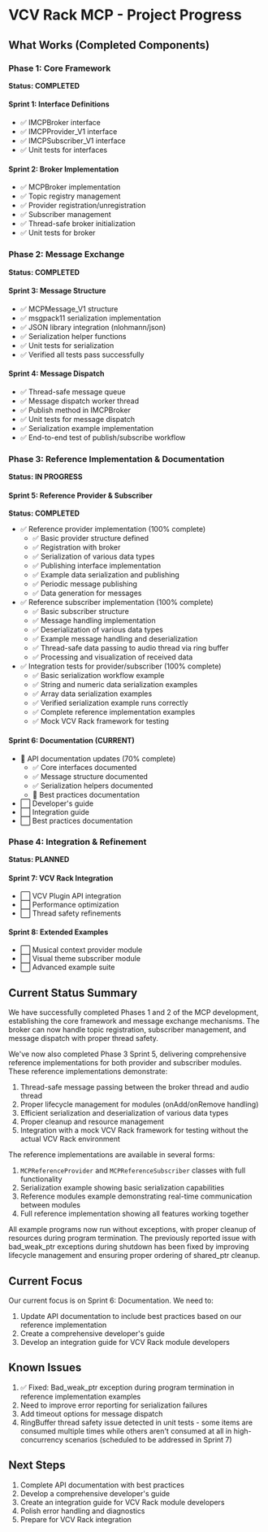 # VCV Rack MCP - Project Progress

## What Works (Completed Components)

### Phase 1: Core Framework 
**Status: COMPLETED**

#### Sprint 1: Interface Definitions
- ✅ IMCPBroker interface
- ✅ IMCPProvider_V1 interface
- ✅ IMCPSubscriber_V1 interface
- ✅ Unit tests for interfaces

#### Sprint 2: Broker Implementation
- ✅ MCPBroker implementation
- ✅ Topic registry management
- ✅ Provider registration/unregistration
- ✅ Subscriber management
- ✅ Thread-safe broker initialization
- ✅ Unit tests for broker

### Phase 2: Message Exchange
**Status: COMPLETED**

#### Sprint 3: Message Structure
- ✅ MCPMessage_V1 structure
- ✅ msgpack11 serialization implementation
- ✅ JSON library integration (nlohmann/json)
- ✅ Serialization helper functions
- ✅ Unit tests for serialization
- ✅ Verified all tests pass successfully

#### Sprint 4: Message Dispatch
- ✅ Thread-safe message queue
- ✅ Message dispatch worker thread
- ✅ Publish method in IMCPBroker
- ✅ Unit tests for message dispatch
- ✅ Serialization example implementation
- ✅ End-to-end test of publish/subscribe workflow

### Phase 3: Reference Implementation & Documentation
**Status: IN PROGRESS**

#### Sprint 5: Reference Provider & Subscriber
**Status: COMPLETED**
- ✅ Reference provider implementation (100% complete)
  - ✅ Basic provider structure defined
  - ✅ Registration with broker
  - ✅ Serialization of various data types
  - ✅ Publishing interface implementation
  - ✅ Example data serialization and publishing
  - ✅ Periodic message publishing
  - ✅ Data generation for messages
- ✅ Reference subscriber implementation (100% complete)
  - ✅ Basic subscriber structure
  - ✅ Message handling implementation
  - ✅ Deserialization of various data types
  - ✅ Example message handling and deserialization
  - ✅ Thread-safe data passing to audio thread via ring buffer
  - ✅ Processing and visualization of received data
- ✅ Integration tests for provider/subscriber (100% complete)
  - ✅ Basic serialization workflow example
  - ✅ String and numeric data serialization examples
  - ✅ Array data serialization examples
  - ✅ Verified serialization example runs correctly
  - ✅ Complete reference implementation examples
  - ✅ Mock VCV Rack framework for testing

#### Sprint 6: Documentation (CURRENT)
- 🔄 API documentation updates (70% complete)
  - ✅ Core interfaces documented
  - ✅ Message structure documented
  - ✅ Serialization helpers documented
  - 🔄 Best practices documentation
- ⬜ Developer's guide
- ⬜ Integration guide
- ⬜ Best practices documentation

### Phase 4: Integration & Refinement
**Status: PLANNED**

#### Sprint 7: VCV Rack Integration
- ⬜ VCV Plugin API integration
- ⬜ Performance optimization
- ⬜ Thread safety refinements

#### Sprint 8: Extended Examples
- ⬜ Musical context provider module
- ⬜ Visual theme subscriber module
- ⬜ Advanced example suite

## Current Status Summary

We have successfully completed Phases 1 and 2 of the MCP development, establishing the core framework and message exchange mechanisms. The broker can now handle topic registration, subscriber management, and message dispatch with proper thread safety.

We've now also completed Phase 3 Sprint 5, delivering comprehensive reference implementations for both provider and subscriber modules. These reference implementations demonstrate:

1. Thread-safe message passing between the broker thread and audio thread
2. Proper lifecycle management for modules (onAdd/onRemove handling)
3. Efficient serialization and deserialization of various data types
4. Proper cleanup and resource management
5. Integration with a mock VCV Rack framework for testing without the actual VCV Rack environment

The reference implementations are available in several forms:
1. `MCPReferenceProvider` and `MCPReferenceSubscriber` classes with full functionality
2. Serialization example showing basic serialization capabilities
3. Reference modules example demonstrating real-time communication between modules
4. Full reference implementation showing all features working together

All example programs now run without exceptions, with proper cleanup of resources during program termination. The previously reported issue with bad_weak_ptr exceptions during shutdown has been fixed by improving lifecycle management and ensuring proper ordering of shared_ptr cleanup.

## Current Focus

Our current focus is on Sprint 6: Documentation. We need to:
1. Update API documentation to include best practices based on our reference implementation
2. Create a comprehensive developer's guide
3. Develop an integration guide for VCV Rack module developers

## Known Issues

1. ✅ Fixed: Bad_weak_ptr exception during program termination in reference implementation examples
2. Need to improve error reporting for serialization failures
3. Add timeout options for message dispatch
4. RingBuffer thread safety issue detected in unit tests - some items are consumed multiple times while others aren't consumed at all in high-concurrency scenarios (scheduled to be addressed in Sprint 7)

## Next Steps

1. Complete API documentation with best practices
2. Develop a comprehensive developer's guide
3. Create an integration guide for VCV Rack module developers
4. Polish error handling and diagnostics
5. Prepare for VCV Rack integration 